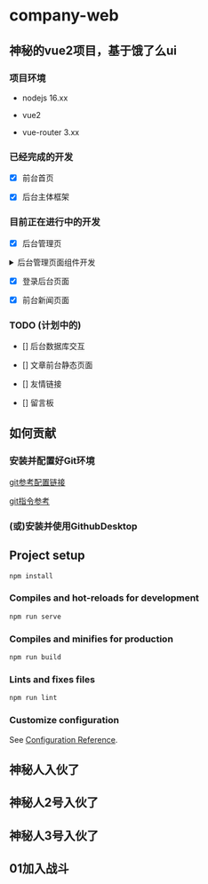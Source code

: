 # company-web

## 神秘的vue2项目，基于饿了么ui

### 项目环境

- nodejs 16.xx

- vue2

- vue-router 3.xx

### 已经完成的开发

- [x] 前台首页

- [x] 后台主体框架

### 目前正在进行中的开发

- [x] 后台管理页

<details>
<summary>后台管理页面组件开发</summary>

- [x] 公告编辑相关

- [x] 新闻编辑(发布管理)

</details>

- [x] 登录后台页面

- [x] 前台新闻页面

### TODO (计划中的)

- [] 后台数据库交互

- [] 文章前台静态页面

- [] 友情链接

- [] 留言板


## 如何贡献

### 安装并配置好Git环境

[git参考配置链接](https://zhuanlan.zhihu.com/p/625189086)

[git指令参考](https://blog.iaimi.cn/posts/37503.html)

### (或)安装并使用GithubDesktop



## Project setup
```
npm install
```

### Compiles and hot-reloads for development
```
npm run serve
```

### Compiles and minifies for production
```
npm run build
```

### Lints and fixes files
```
npm run lint
```

### Customize configuration
See [Configuration Reference](https://cli.vuejs.org/config/).

## 神秘人入伙了

## 神秘人2号入伙了

## 神秘人3号入伙了

## 01加入战斗

